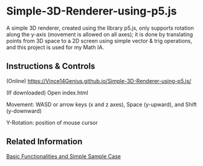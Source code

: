 # Simple-3D-Renderer-using-p5.js
A simple 3D renderer, created using the library p5.js, only supports rotation along the y-axis (movement is allowed on all axes); it is done by translating points from 3D space to a 2D screen using simple vector &amp; trig operations, and this project is used for my Math IA. 

## Instructions & Controls

(Online) https://Vince14Genius.github.io/Simple-3D-Renderer-using-p5.js/ 

(If downloaded) Open index.html 

Movement: WASD or arrow keys (x and z axes), Space (y-upward), and Shift (y-downward)

Y-Rotation: position of mouse cursor

## Related Information

[Basic Functionalities and Simple Sample Case](https://github.com/Vince14Genius/Math-IA-Sample-Case)
